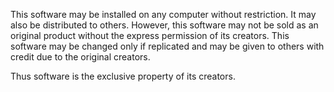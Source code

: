 This software may be installed on any computer without restriction. It may also be distributed to others.
However, this software may not be sold as an original product without the express permission of its creators.
This software may be changed only if replicated and may be given to others with credit due to the original creators.

Thus software is the exclusive property of its creators.
